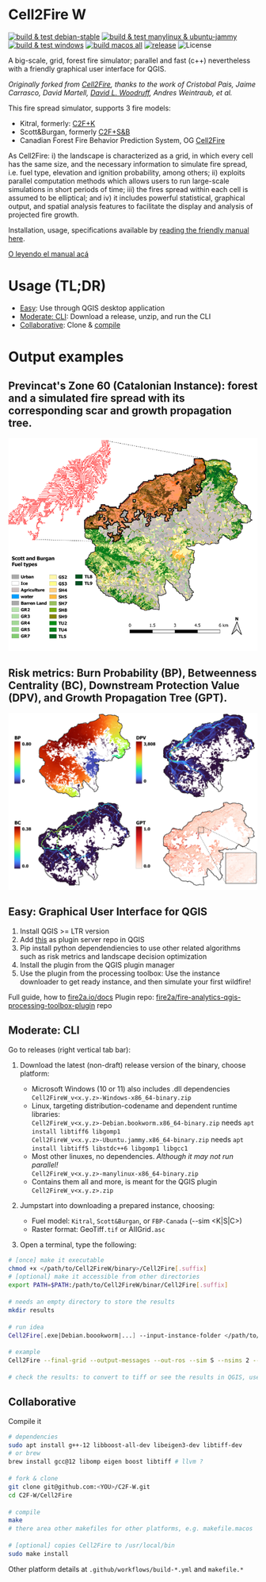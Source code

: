 # Cell2Fire W

[![build & test debian-stable](https://github.com/fire2a/C2F-W/actions/workflows/build-debian-stable.yml/badge.svg)](https://github.com/fire2a/C2F-W/actions/workflows/build-debian-stable.yml)
[![build & test manylinux & ubuntu-jammy](https://github.com/fire2a/C2F-W/actions/workflows/build-manylinux.yml/badge.svg)](https://github.com/fire2a/C2F-W/actions/workflows/build-manylinux.yml)
[![build & test windows](https://github.com/fire2a/C2F-W/actions/workflows/build-windows.yml/badge.svg)](https://github.com/fire2a/C2F-W/actions/workflows/build-windows.yml)
[![build macos all](https://github.com/fire2a/C2F-W/actions/workflows/build-macos.yml/badge.svg)](https://github.com/fire2a/C2F-W/actions/workflows/build-macos.yml)
[![release](https://github.com/fire2a/C2F-W/actions/workflows/release.yml/badge.svg)](https://github.com/fire2a/C2F-W/actions/workflows/release.yml)
![License](https://img.shields.io/github/license/fire2a/C2F-W.svg)

A big-scale, grid, forest fire simulator; parallel and fast (c++) nevertheless with a friendly graphical user interface for QGIS.

_Originally forked from [Cell2Fire](https://github.com/cell2fire/Cell2Fire), thanks to the work of Cristobal Pais, Jaime Carrasco, David Martell, [David L. Woodruff](https://github.com/DLWoodruff), Andres Weintraub, et al._

This fire spread simulator, supports 3 fire models:
* Kitral, formerly: [C2F+K](https://github.com/fire2a/C2FK)
* Scott&Burgan, formerly [C2F+S&B](https://github.com/fire2a/C2FSB) 
* Canadian Forest Fire Behavior Prediction System, OG [Cell2Fire](https://github.com/cell2fire/Cell2Fire)
  
As Cell2Fire: i) the landscape is characterized as a grid, in which every cell has the same size, and the necessary information to simulate fire spread, i.e. fuel type, elevation and ignition probability, among others; ii) exploits parallel computation methods which allows users to run large-scale simulations in short periods of time; iii) the fires spread within each cell is assumed to be elliptical; and iv) it includes powerful statistical, graphical output, and spatial analysis features to facilitate the display and analysis of projected fire growth.

Installation, usage, specifications available by [reading the friendly manual here](https://fire2a.github.io/docs/). 

[O leyendo el manual acá](https://fire2a.github.io/documentacion/)

# Usage (TL;DR)

- [Easy](https://fire2a.github.io/docs/docs/qgis-toolbox/README.html#usage-alternatives): Use through QGIS desktop application
- [Moderate: CLI](#moderate-cli): Download a release, unzip, and run the CLI
- [Collaborative](##collaborative): Clone & [compile](https://fire2a.github.io/docs/docs/Cell2Fire/README.html)

# Output examples
## Previncat's Zone 60 (Catalonian Instance): forest and a simulated fire spread with its corresponding scar and growth propagation tree. 
![Example-Instance_Scar](output/example-scar.png)
## Risk metrics: Burn Probability (BP), Betweenness Centrality (BC), Downstream Protection Value (DPV), and Growth Propagation Tree (GPT). 
![Example-Risk_Metrics](output/example-metrics.png)

## Easy: Graphical User Interface for QGIS
1. Install QGIS >= LTR version
2. Add [this](https://fire2a.github.io/fire-analytics-qgis-processing-toolbox-plugin/plugins.xml) as plugin server repo in QGIS
3. Pip install python dependendiencies to use other related algorithms such as risk metrics and landscape decision optimization
4. Install the plugin from the QGIS plugin manager
5. Use the plugin from the processing toolbox: Use the instance downloader to get ready instance, and then simulate your first wildfire!

Full guide, how to [fire2a.io/docs](https://fire2a.github.io/docs/)
Plugin repo: [fire2a/fire-analytics-qgis-processing-toolbox-plugin](https://github.com/fire2a/fire-analytics-qgis-processing-toolbox-plugin) repo

## Moderate: CLI 
Go to releases (right vertical tab bar):
1. Download the latest (non-draft) release version of the binary, choose platform:

    - Microsoft Windows (10 or 11) also includes .dll dependencies  
        `Cell2FireW_v<x.y.z>-Windows-x86_64-binary.zip`
    - Linux, targeting distribution-codename and dependent runtime libraries:  
        `Cell2FireW_v<x.y.z>-Debian.bookworm.x86_64-binary.zip` needs `apt install libtiff6 libgomp1`  
        `Cell2FireW_v<x.y.z>-Ubuntu.jammy.x86_64-binary.zip` needs `apt install libtiff5 libstdc++6 libgomp1 libgcc1`  
    - Most other linuxes, no dependencies. _Although it may not run parallel!_  
        `Cell2FireW_v<x.y.z>-manylinux-x86_64-binary.zip`  
    - Contains them all and more, is meant for the QGIS plugin    
        `Cell2FireW_v<x.y.z>.zip` 

2. Jumpstart into downloading a prepared instance, choosing:

   - Fuel model: `Kitral`, `Scott&Burgan`, or `FBP-Canada` (--sim <K|S|C>)
   - Raster format: GeoTiff`.tif` or AIIGrid`.asc`

3. Open a terminal, type the following:
```bash
# [once] make it executable
chmod +x </path/to/Cell2FireW/binary>/Cell2Fire[.suffix]
# [optional] make it accessible from other directories
export PATH=$PATH:/path/to/Cell2FireW/binar/Cell2Fire[.suffix]

# needs an empty directory to store the results
mkdir results 

# run idea
Cell2Fire[.exe|Debian.boookworm|...] --input-instance-folder </path/to/instance> --output-folder </path/to/empty/results> --sim <K|S|C> --nthreads 16 > log.txt

# example
Cell2Fire --final-grid --output-messages --out-ros --sim S --nsims 2 --seed 123 --nthreads 3 --fmc 66 --scenario 2 --cros --weather rows --input-instance-folder /tmp/processing_cdcCGk/Vilopriu_2013 --output-folder /tmp/processing_cdcCGk/Vilopriu_2013/results | tee log.txt

# check the results: to convert to tiff or see the results in QGIS, use the plugin
```
## Collaborative
Compile it
```bash
# dependencies
sudo apt install g++-12 libboost-all-dev libeigen3-dev libtiff-dev
# or brew
brew install gcc@12 libomp eigen boost libtiff # llvm ?

# fork & clone 
git clone git@github.com:<YOU>/C2F-W.git
cd C2F-W/Cell2Fire

# compile
make 
# there area other makefiles for other platforms, e.g. makefile.macos

# [optional] copies Cell2Fire to /usr/local/bin
sudo make install  
```
Other platform details at `.github/workflows/build-*.yml` and `makefile.*`
